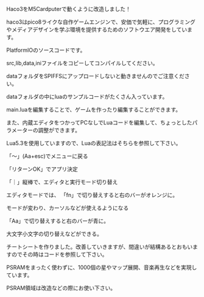 Haco3をM5Cardputerで動くように改造しました！

haco3はpico8ライクな自作ゲームエンジンで、安価で気軽に、プログラミングやメディアデザインを学ぶ環境を提供するためのソフトウエア開発をしています。

PlatformIOのソースコードです。

src,lib,data,iniファイルをコピーしてコンパイルしてください。

dataフォルダをSPIFFSにアップロードしないと動きませんのでご注意ください。

dataフォルダの中にluaのサンプルコードがたくさん入っています。

main.luaを編集することで、ゲームを作ったり編集することができます。

また、内蔵エディタをつかってPCなしでLuaコードを編集して、ちょっとしたパラメーターの調整ができます。

Lua5.3を使用していますので、Luaの表記法はそちらを参照して下さい。

「〜」(Aa+esc)でメニューに戻る

「リターンOK」でアプリ決定

「｜」縦棒で、エディタと実行モード切り替え

エディタモードでは、
「fn」で切り替えすると右のバーがオレンジに。

モードが変わり、カーソルなどが使えるようになる

「Aa」で切り替えすると右のバーが青に。

大文字小文字の切り替えなどができる。

チートシートを作りました。改善していきますが、間違いが結構あるとおもいますのでその時はコードを参照して下さい。

PSRAMをまったく使わずに、1000個の星やマップ展開、音楽再生などを実現しています。

PSRAM領域は改造などの際にお使い下さい。
